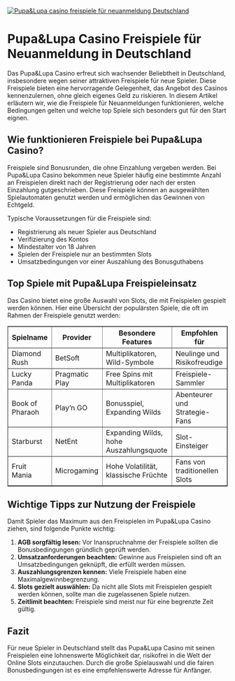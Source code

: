 [![Pupa&Lupa casino freispiele für neuanmeldung Deutschland](https://123-caf.pages.dev/gitsignup.png)](https://vrmoo.ru/Bt82HjjY)

<h1>Pupa&amp;Lupa Casino Freispiele für Neuanmeldung in Deutschland</h1> <p>Das Pupa&amp;Lupa Casino erfreut sich wachsender Beliebtheit in Deutschland, insbesondere wegen seiner attraktiven Freispiele für neue Spieler. Diese Freispiele bieten eine hervorragende Gelegenheit, das Angebot des Casinos kennenzulernen, ohne gleich eigenes Geld zu riskieren. In diesem Artikel erläutern wir, wie die Freispiele für Neuanmeldungen funktionieren, welche Bedingungen gelten und welche top Spiele sich besonders gut für den Start eignen.</p>  <h2>Wie funktionieren Freispiele bei Pupa&amp;Lupa Casino?</h2> <p>Freispiele sind Bonusrunden, die ohne Einzahlung vergeben werden. Bei Pupa&amp;Lupa Casino bekommen neue Spieler häufig eine bestimmte Anzahl an Freispielen direkt nach der Registrierung oder nach der ersten Einzahlung gutgeschrieben. Diese Freispiele können an ausgewählten Spielautomaten genutzt werden und ermöglichen das Gewinnen von Echtgeld.</p> <p>Typische Voraussetzungen für die Freispiele sind:</p> <ul> <li>Registrierung als neuer Spieler aus Deutschland</li> <li>Verifizierung des Kontos</li> <li>Mindestalter von 18 Jahren</li> <li>Spielen der Freispiele nur an bestimmten Slots</li> <li>Umsatzbedingungen vor einer Auszahlung des Bonusguthabens</li> </ul>  <h2>Top Spiele mit Pupa&amp;Lupa Freispieleinsatz</h2> <p>Das Casino bietet eine große Auswahl von Slots, die mit Freispielen gespielt werden können. Hier eine Übersicht der populärsten Spiele, die oft im Rahmen der Freispiele genutzt werden:</p> <table border="1" cellpadding="5" cellspacing="0"> <thead> <tr> <th>Spielname</th> <th>Provider</th> <th>Besondere Features</th> <th>Empfohlen für</th> </tr> </thead> <tbody> <tr> <td>Diamond Rush</td> <td>BetSoft</td> <td>Multiplikatoren, Wild-Symbole</td> <td>Neulinge und Risikofreudige</td> </tr> <tr> <td>Lucky Panda</td> <td>Pragmatic Play</td> <td>Free Spins mit Multiplikatoren</td> <td>Freispiele-Sammler</td> </tr> <tr> <td>Book of Pharaoh</td> <td>Play’n GO</td> <td>Bonusspiel, Expanding Wilds</td> <td>Abenteurer und Strategie-Fans</td> </tr> <tr> <td>Starburst</td> <td>NetEnt</td> <td>Expanding Wilds, hohe Auszahlungsquote</td> <td>Slot-Einsteiger</td> </tr> <tr> <td>Fruit Mania</td> <td>Microgaming</td> <td>Hohe Volatilität, klassische Früchte</td> <td>Fans von traditionellen Slots</td> </tr> </tbody> </table>  <h2>Wichtige Tipps zur Nutzung der Freispiele</h2> <p>Damit Spieler das Maximum aus den Freispielen im Pupa&amp;Lupa Casino ziehen, sind folgende Punkte wichtig:</p> <ol> <li><strong>AGB sorgfältig lesen:</strong> Vor Inanspruchnahme der Freispiele sollten die Bonusbedingungen gründlich geprüft werden.</li> <li><strong>Umsatzanforderungen beachten:</strong> Gewinne aus Freispielen sind oft an Umsatzbedingungen geknüpft, die erfüllt werden müssen.</li> <li><strong>Auszahlungsgrenzen kennen:</strong> Viele Freispiele haben eine Maximalgewinnbegrenzung.</li> <li><strong>Slots gezielt auswählen:</strong> Da nicht alle Slots mit Freispielen gespielt werden können, sollte man die zugelassenen Spiele nutzen.</li> <li><strong>Zeitlimit beachten:</strong> Freispiele sind meist nur für eine begrenzte Zeit gültig.</li> </ol>  <h2>Fazit</h2> <p>Für neue Spieler in Deutschland stellt das Pupa&amp;Lupa Casino mit seinen Freispielen eine lohnenswerte Möglichkeit dar, risikofrei in die Welt der Online Slots einzutauchen. Durch die große Spielauswahl und die fairen Bonusbedingungen ist es eine empfehlenswerte Adresse für Anfänger.</p>